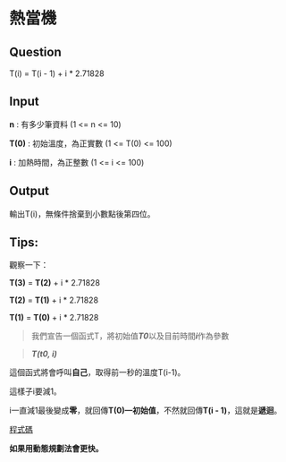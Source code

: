# 熱當機

## Question

T(i) = T(i - 1) + i * 2.71828

## Input
**n** : 有多少筆資料 (1 <= n <= 10)

**T(0)** : 初始溫度，為正實數 (1 <= T(0) <= 100)

**i** : 加熱時間，為正整數 (1 <= i <= 100)

## Output

輸出T(i)，無條件捨棄到小數點後第四位。

## Tips:
觀察一下：

**T(3)** = **T(2)** + i * 2.71828

**T(2)** = **T(1)** + i * 2.71828

**T(1)** = **T(0)** + i * 2.71828

> 我們宣告一個函式T，將初始值***T0***以及目前時間***i***作為參數

> ***T(t0, i)***

這個函式將會呼叫**自己**，取得前一秒的溫度T(i-1)。

這樣子i要減1。

i一直減1最後變成**零**，就回傳**T(0)—初始值**，不然就回傳**T(i - 1)**，這就是**遞迴**。

[程式碼](./MachineTemp.py)

**如果用動態規劃法會更快。**